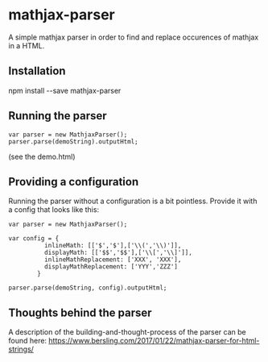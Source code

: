 # mathjax-parser

A simple mathjax parser in order to find and replace occurences of mathjax in a HTML.

## Installation
npm install --save mathjax-parser

## Running the parser
```
var parser = new MathjaxParser();
parser.parse(demoString).outputHtml;
```
(see the demo.html)

## Providing a configuration
Running the parser without a configuration is a bit pointless. Provide it with a config that looks like this:
```
var parser = new MathjaxParser();

var config = {
          inlineMath: [['$','$'],['\\(','\\)']],
          displayMath: [['$$','$$'],['\\[','\\]']],
          inlineMathReplacement: ['XXX', 'XXX'],
          displayMathReplacement: ['YYY','ZZZ']
        }

parser.parse(demoString, config).outputHtml;
```

## Thoughts behind the parser
A description of the building-and-thought-process of the parser can be found here: https://www.bersling.com/2017/01/22/mathjax-parser-for-html-strings/

